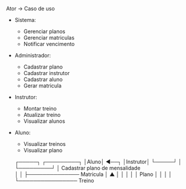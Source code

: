 

Ator -> Caso de uso

- Sistema:
    - Gerenciar planos
    - Gerenciar matriculas
    - Notificar vencimento

- Administrador:
    - Cadastrar plano
    - Cadastrar instrutor
    - Cadastrar aluno
    - Gerar matricula

- Instrutor:
    - Montar treino
    - Atualizar treino
    - Visualizar alunos

- Aluno:
    - Visualizar treinos
    - Visualizar plano


                           
     ┌─────┐                                                     ┌─────────┐
     │Aluno│   ◄──┐                                              │Instrutor│
     └─────┘      │                                              └─────────┘
                  │      Cadastrar plano de mensalidade  
                  │
                  │
                  ├────────────── Matricula
                  │                   ▲
                  │                   │
                  │                   │
                  │                 Plano
                  │
                  │
                  │
                  │
                  └──────────────── Treino




